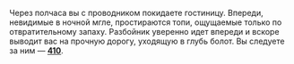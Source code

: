 Через полчаса вы с проводником покидаете гостиницу. Впереди, невидимые в ночной мгле, простираются топи, ощущаемые только по отвратительному запаху. Разбойник уверенно идет впереди и вскоре выводит вас на прочную дорогу, уходящую в глубь болот. Вы следуете за ним — [**410**](#n_410).

